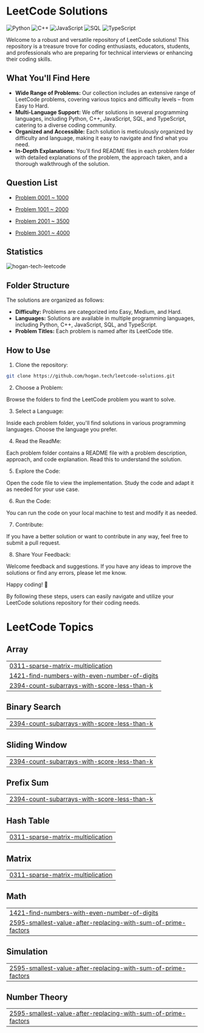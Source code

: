 # LeetCode Solutions

![Python](https://img.shields.io/badge/language-Python-blue.svg)
![C++](https://img.shields.io/badge/language-C++-orange.svg)
![JavaScript](https://img.shields.io/badge/language-JavaScript-yellow.svg)
![SQL](https://img.shields.io/badge/language-SQL-lightgrey.svg)
![TypeScript](https://img.shields.io/badge/language-TypeScript-blue.svg)

Welcome to a robust and versatile repository of LeetCode solutions! This repository is a treasure trove for coding enthusiasts, educators, students, and professionals who are preparing for technical interviews or enhancing their coding skills.

## What You'll Find Here

- **Wide Range of Problems:** Our collection includes an extensive range of LeetCode problems, covering various topics and difficulty levels – from Easy to Hard.
- **Multi-Language Support:** We offer solutions in several programming languages, including Python, C++, JavaScript, SQL, and TypeScript, catering to a diverse coding community.
- **Organized and Accessible:** Each solution is meticulously organized by difficulty and language, making it easy to navigate and find what you need.
- **In-Depth Explanations:** You'll find README files in each problem folder with detailed explanations of the problem, the approach taken, and a thorough walkthrough of the solution.

## Question List

- [Problem 0001 ~ 1000](./Question_List_0001_1000.md)

- [Problem 1001 ~ 2000](./Question_List_1001_2000.md)

- [Problem 2001 ~ 3500](./Question_List_2001_3000.md)

- [Problem 3001 ~ 4000](./Question_List_3001_4000.md)


## Statistics

<img src="https://leetcard.jacoblin.cool/hogantech" alt="hogan-tech-leetcode" />

## Folder Structure

The solutions are organized as follows:

- **Difficulty:** Problems are categorized into Easy, Medium, and Hard.
- **Languages:** Solutions are available in multiple programming languages, including Python, C++, JavaScript, SQL, and TypeScript.
- **Problem Titles:** Each problem is named after its LeetCode title.



## How to Use

1. Clone the repository:

```bash
git clone https://github.com/hogan.tech/leetcode-solutions.git
```

2. Choose a Problem:

Browse the folders to find the LeetCode problem you want to solve.

3. Select a Language:

Inside each problem folder, you'll find solutions in various programming languages. Choose the language you prefer.

4. Read the ReadMe:

Each problem folder contains a README file with a problem description, approach, and code explanation. Read this to understand the solution.

5. Explore the Code:

Open the code file to view the implementation. Study the code and adapt it as needed for your use case.

6. Run the Code:

You can run the code on your local machine to test and modify it as needed.

7. Contribute:

If you have a better solution or want to contribute in any way, feel free to submit a pull request.

8. Share Your Feedback:

Welcome feedback and suggestions. If you have any ideas to improve the solutions or find any errors, please let me know.

Happy coding! 🚀

By following these steps, users can easily navigate and utilize your LeetCode solutions repository for their coding needs.

<!---LeetCode Topics Start-->
# LeetCode Topics
## Array
|  |
| ------- |
| [0311-sparse-matrix-multiplication](https://github.com/hogan-tech/leetcode-solution/tree/master/0311-sparse-matrix-multiplication) |
| [1421-find-numbers-with-even-number-of-digits](https://github.com/hogan-tech/leetcode-solution/tree/master/1421-find-numbers-with-even-number-of-digits) |
| [2394-count-subarrays-with-score-less-than-k](https://github.com/hogan-tech/leetcode-solution/tree/master/2394-count-subarrays-with-score-less-than-k) |
## Binary Search
|  |
| ------- |
| [2394-count-subarrays-with-score-less-than-k](https://github.com/hogan-tech/leetcode-solution/tree/master/2394-count-subarrays-with-score-less-than-k) |
## Sliding Window
|  |
| ------- |
| [2394-count-subarrays-with-score-less-than-k](https://github.com/hogan-tech/leetcode-solution/tree/master/2394-count-subarrays-with-score-less-than-k) |
## Prefix Sum
|  |
| ------- |
| [2394-count-subarrays-with-score-less-than-k](https://github.com/hogan-tech/leetcode-solution/tree/master/2394-count-subarrays-with-score-less-than-k) |
## Hash Table
|  |
| ------- |
| [0311-sparse-matrix-multiplication](https://github.com/hogan-tech/leetcode-solution/tree/master/0311-sparse-matrix-multiplication) |
## Matrix
|  |
| ------- |
| [0311-sparse-matrix-multiplication](https://github.com/hogan-tech/leetcode-solution/tree/master/0311-sparse-matrix-multiplication) |
## Math
|  |
| ------- |
| [1421-find-numbers-with-even-number-of-digits](https://github.com/hogan-tech/leetcode-solution/tree/master/1421-find-numbers-with-even-number-of-digits) |
| [2595-smallest-value-after-replacing-with-sum-of-prime-factors](https://github.com/hogan-tech/leetcode-solution/tree/master/2595-smallest-value-after-replacing-with-sum-of-prime-factors) |
## Simulation
|  |
| ------- |
| [2595-smallest-value-after-replacing-with-sum-of-prime-factors](https://github.com/hogan-tech/leetcode-solution/tree/master/2595-smallest-value-after-replacing-with-sum-of-prime-factors) |
## Number Theory
|  |
| ------- |
| [2595-smallest-value-after-replacing-with-sum-of-prime-factors](https://github.com/hogan-tech/leetcode-solution/tree/master/2595-smallest-value-after-replacing-with-sum-of-prime-factors) |
<!---LeetCode Topics End-->